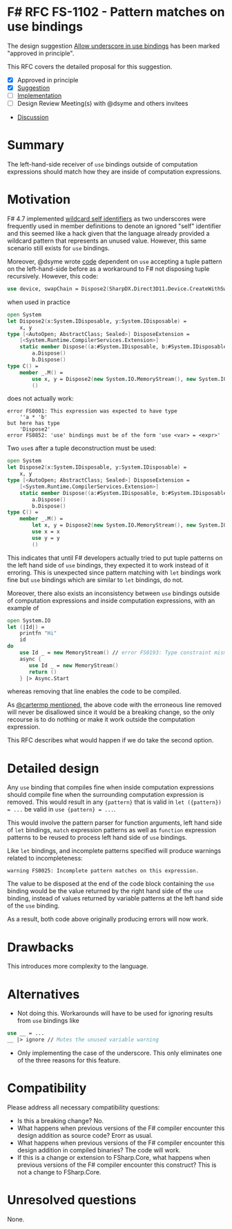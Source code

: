 # F# RFC FS-1102 - Pattern matches on use bindings

The design suggestion [Allow underscore in use bindings](https://github.com/fsharp/fslang-suggestions/issues/881) has been marked "approved in principle".

This RFC covers the detailed proposal for this suggestion.

- [x] Approved in principle
- [x] [Suggestion](https://github.com/fsharp/fslang-suggestions/issues/881)
- [ ] [Implementation](https://github.com/dotnet/fsharp/pull/FILL-ME-IN)
- [ ] Design Review Meeting(s) with @dsyme and others invitees
- [Discussion](https://github.com/fsharp/fslang-design/discussions/578)

# Summary

The left-hand-side receiver of `use` bindings outside of computation expressions should match how they are inside of computation expressions.

# Motivation

F# 4.7 implemented [wildcard self identifiers](https://github.com/fsharp/fslang-suggestions/issues/333) as two underscores were frequently
used in member definitions to denote an ignored "self" identifier and this seemed like a hack given that the language already provided a wildcard
pattern that represents an unused value. However, this same scenario still exists for `use` bindings.

Moreover, @dsyme wrote [code](https://github.com/fsharp/fslang-suggestions/issues/693#issuecomment-429268686) dependent on `use` accepting a tuple
pattern on the left-hand-side before as a workaround to F# not disposing tuple recursively. However, this code:
```fs
use device, swapChain = Dispose2(SharpDX.Direct3D11.Device.CreateWithSwapChain(DriverType.Hardware, SharpDX.Direct3D11.DeviceCreationFlags.None, chainSwapDescription))
```
when used in practice
```fs
open System
let Dispose2(x:System.IDisposable, y:System.IDisposable) =
    x, y
type [<AutoOpen; AbstractClass; Sealed>] DisposeExtension =
    [<System.Runtime.CompilerServices.Extension>]
    static member Dispose((a:#System.IDisposable, b:#System.IDisposable)) =
        a.Dispose()
        b.Dispose()
type C() =
    member _.M() =
        use x, y = Dispose2(new System.IO.MemoryStream(), new System.IO.MemoryStream()) // error
        ()
```
does not actually work:
```
error FS0001: This expression was expected to have type
    ''a * 'b'    
but here has type
    'Dispose2'
error FS0852: 'use' bindings must be of the form 'use <var> = <expr>'
```

Two `use`s after a tuple deconstruction must be used:
```fs
open System
let Dispose2(x:System.IDisposable, y:System.IDisposable) =
    x, y
type [<AutoOpen; AbstractClass; Sealed>] DisposeExtension =
    [<System.Runtime.CompilerServices.Extension>]
    static member Dispose((a:#System.IDisposable, b:#System.IDisposable)) =
        a.Dispose()
        b.Dispose()
type C() =
    member _.M() =
        let x, y = Dispose2(new System.IO.MemoryStream(), new System.IO.MemoryStream())
        use x = x
        use y = y
        ()
```

This indicates that until F# developers actually tried to put tuple patterns on the left hand side of `use` bindings, they expected it to work instead of it erroring.
This is unexpected since pattern matching with `let` bindings work fine but `use` bindings which are similar to `let` bindings, do not.

Moreover, there also exists an inconsistency between `use` bindings outside of computation expressions and inside computation expressions, with an example of
```fs
open System.IO
let (|Id|) =
    printfn "Hi"
    id
do
    use Id _ = new MemoryStream() // error FS0193: Type constraint mismatch. The type ''a -> MemoryStream' is not compatible with type 'System.IDisposable'
    async {
       use Id _ = new MemoryStream()
       return ()
    } |> Async.Start
```
whereas removing that line enables the code to be compiled.

As [@cartermp mentioned](https://github.com/dotnet/fsharp/issues/8570#issuecomment-684083971), the above code with the erroneous line removed will never be
disallowed since it would be a breaking change, so the only recourse is to do nothing or make it work outside the computation expression.

This RFC describes what would happen if we do take the second option.

# Detailed design

Any `use` binding that compiles fine when inside computation expressions should compile fine when the surrounding computation expression is removed.
This would result in any `{pattern}` that is valid in `let ({pattern}) = ...` be valid in `use {pattern} = ...`.

This would involve the pattern parser for function arguments, left hand side of `let` bindings, `match` expression patterns as well as `function`
expression patterns to be reused to process left hand side of `use` bindings.

Like `let` bindings, and incomplete patterns specified will produce warnings related to incompleteness:
```
warning FS0025: Incomplete pattern matches on this expression.
```

The value to be disposed at the end of the code block containing the `use` binding would be the value returned by the right hand side of the `use` binding,
instead of values returned by variable patterns at the left hand side of the `use` binding.

As a result, both code above originally producing errors will now work.

# Drawbacks

This introduces more complexity to the language.

# Alternatives

- Not doing this. Workarounds will have to be used for ignoring results from `use` bindings like
```fs
use __ = ...
__ |> ignore // Mutes the unused variable warning
```

- Only implementing the case of the underscore. This only eliminates one of the three reasons for this feature.

# Compatibility

Please address all necessary compatibility questions:

* Is this a breaking change? No.
* What happens when previous versions of the F# compiler encounter this design addition as source code? Erorr as usual.
* What happens when previous versions of the F# compiler encounter this design addition in compiled binaries? The code will work.
* If this is a change or extension to FSharp.Core, what happens when previous versions of the F# compiler encounter this construct? This is not a change to FSharp.Core.

# Unresolved questions

None.
